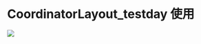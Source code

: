 # CoordinatorLayout_testday  使用


![](https://github.com/Followk/CoordinatorLayout_testday/MyApplication/art/20170801132134.mp4_1501565362.gif？raw=true)
